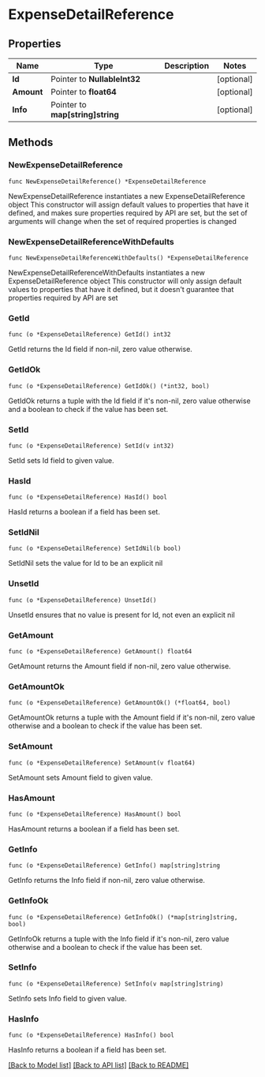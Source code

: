 # ExpenseDetailReference

## Properties

Name | Type | Description | Notes
------------ | ------------- | ------------- | -------------
**Id** | Pointer to **NullableInt32** |  | [optional] 
**Amount** | Pointer to **float64** |  | [optional] 
**Info** | Pointer to **map[string]string** |  | [optional] 

## Methods

### NewExpenseDetailReference

`func NewExpenseDetailReference() *ExpenseDetailReference`

NewExpenseDetailReference instantiates a new ExpenseDetailReference object
This constructor will assign default values to properties that have it defined,
and makes sure properties required by API are set, but the set of arguments
will change when the set of required properties is changed

### NewExpenseDetailReferenceWithDefaults

`func NewExpenseDetailReferenceWithDefaults() *ExpenseDetailReference`

NewExpenseDetailReferenceWithDefaults instantiates a new ExpenseDetailReference object
This constructor will only assign default values to properties that have it defined,
but it doesn't guarantee that properties required by API are set

### GetId

`func (o *ExpenseDetailReference) GetId() int32`

GetId returns the Id field if non-nil, zero value otherwise.

### GetIdOk

`func (o *ExpenseDetailReference) GetIdOk() (*int32, bool)`

GetIdOk returns a tuple with the Id field if it's non-nil, zero value otherwise
and a boolean to check if the value has been set.

### SetId

`func (o *ExpenseDetailReference) SetId(v int32)`

SetId sets Id field to given value.

### HasId

`func (o *ExpenseDetailReference) HasId() bool`

HasId returns a boolean if a field has been set.

### SetIdNil

`func (o *ExpenseDetailReference) SetIdNil(b bool)`

 SetIdNil sets the value for Id to be an explicit nil

### UnsetId
`func (o *ExpenseDetailReference) UnsetId()`

UnsetId ensures that no value is present for Id, not even an explicit nil
### GetAmount

`func (o *ExpenseDetailReference) GetAmount() float64`

GetAmount returns the Amount field if non-nil, zero value otherwise.

### GetAmountOk

`func (o *ExpenseDetailReference) GetAmountOk() (*float64, bool)`

GetAmountOk returns a tuple with the Amount field if it's non-nil, zero value otherwise
and a boolean to check if the value has been set.

### SetAmount

`func (o *ExpenseDetailReference) SetAmount(v float64)`

SetAmount sets Amount field to given value.

### HasAmount

`func (o *ExpenseDetailReference) HasAmount() bool`

HasAmount returns a boolean if a field has been set.

### GetInfo

`func (o *ExpenseDetailReference) GetInfo() map[string]string`

GetInfo returns the Info field if non-nil, zero value otherwise.

### GetInfoOk

`func (o *ExpenseDetailReference) GetInfoOk() (*map[string]string, bool)`

GetInfoOk returns a tuple with the Info field if it's non-nil, zero value otherwise
and a boolean to check if the value has been set.

### SetInfo

`func (o *ExpenseDetailReference) SetInfo(v map[string]string)`

SetInfo sets Info field to given value.

### HasInfo

`func (o *ExpenseDetailReference) HasInfo() bool`

HasInfo returns a boolean if a field has been set.


[[Back to Model list]](../README.md#documentation-for-models) [[Back to API list]](../README.md#documentation-for-api-endpoints) [[Back to README]](../README.md)


